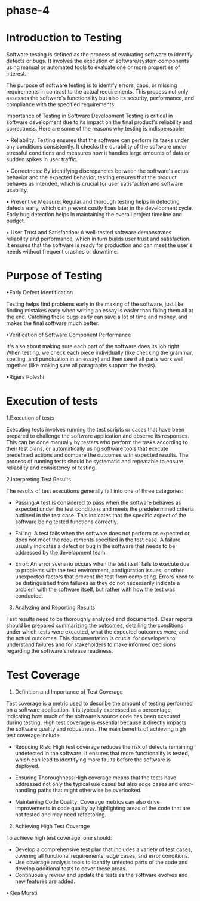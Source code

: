 # phase-4
# Introduction to Testing
Software testing is defined as the process of evaluating software to identify defects or bugs. It involves the execution of software/system components using manual or automated tools to evaluate
one or more properties of interest. 


The purpose of software testing is to identify errors, gaps, or missing requirements in contrast to the actual requirements. This process not only assesses the software's functionality but also its security, performance, and compliance with the specified requirements.


Importance of Testing in Software
Development
Testing is critical in software
development due to its impact on the final product's reliability and correctness.
Here are some of the reasons why testing is indispensable:

• Reliability: Testing ensures that the software can perform its tasks under any conditions consistently. It checks the durability of the software under stressful conditions and measures how it handles large amounts of data or sudden spikes in user traffic.

• Correctness: By identifying discrepancies between the software's actual behavior and the expected behavior, testing ensures that the product behaves as intended, which is crucial for user satisfaction and software usability.

• Preventive Measure: Regular and thorough testing helps in detecting defects early, which can prevent costly fixes later in the development cycle.
Early bug detection helps in maintaining the overall project timeline and budget.

• User Trust and Satisfaction: A well-tested software demonstrates reliability and performance, which in turn builds user trust and satisfaction. It ensures that the software is ready for production and can meet the user's needs without frequent crashes or downtime.


# Purpose of Testing
•Early Defect Identification

Testing helps find problems early in the making of the software, just like finding mistakes early when writing an essay is easier than fixing them all at the end.
Catching these bugs early can save a lot of time and money, and makes the final software much better.

•Verification of Software Component
Performance

It's also about making sure each part of the software does its job right. When testing, we check each piece individually (like checking the grammar, spelling, and punctuation in an essay) and then see if all parts work well together (like making sure all paragraphs support the thesis).

•Rigers Poleshi

# Execution of tests

1.Execution of tests

Executing tests involves running the test scripts or cases that have been prepared to challenge the software application and observe its responses. This can be done manually by testers who perform the tasks according to their test plans, or automatically using software tools that execute predefined actions and compare the outcomes with expected results. The process of running tests should be systematic and repeatable to ensure reliability and consistency of testing.

2.Interpreting Test Results

The results of test executions generally fall into one of three categories:

- Passing:A test is considered to pass when the software behaves as expected under the test conditions and meets the predetermined criteria outlined in the test case. This indicates that the specific aspect of the software being tested functions correctly.
  
- Failing: A test fails when the software does not perform as expected or does not meet the requirements specified in the test case. A failure usually indicates a defect or bug in the software that needs to be addressed by the development team.
  
- Error: An error scenario occurs when the test itself fails to execute due to problems with the test environment, configuration issues, or other unexpected factors that prevent the test from completing. Errors need to be distinguished from failures as they do not necessarily indicate a problem with the software itself, but rather with how the test was conducted.

3. Analyzing and Reporting Results

Test results need to be thoroughly analyzed and documented. Clear reports should be prepared summarizing the outcomes, detailing the conditions under which tests were executed, what the expected outcomes were, and the actual outcomes. This documentation is crucial for developers to understand failures and for stakeholders to make informed decisions regarding the software's release readiness.

# Test Coverage

1.	Definition and Importance of Test Coverage

Test coverage is a metric used to describe the amount of testing performed on a software application. It is typically expressed as a percentage, indicating how much of the software’s source code has been executed during testing. High test coverage is essential because it directly impacts the software quality and robustness. The main benefits of achieving high test coverage include:

- Reducing Risk: High test coverage reduces the risk of defects remaining undetected in the software. It ensures that more functionality is tested, which can lead to identifying more faults before the software is deployed.
  
- Ensuring Thoroughness:High coverage means that the tests have addressed not only the typical use cases but also edge cases and error-handling paths that might otherwise be overlooked.
  
- Maintaining Code Quality: Coverage metrics can also drive improvements in code quality by highlighting areas of the code that are not tested and may need refactoring.

2.	Achieving High Test Coverage

To achieve high test coverage, one should:

- Develop a comprehensive test plan that includes a variety of test cases, covering all functional requirements, edge cases, and error conditions.
- Use coverage analysis tools to identify untested parts of the code and develop additional tests to cover these areas.
- Continuously review and update the tests as the software evolves and new features are added.
  
•Klea Murati

